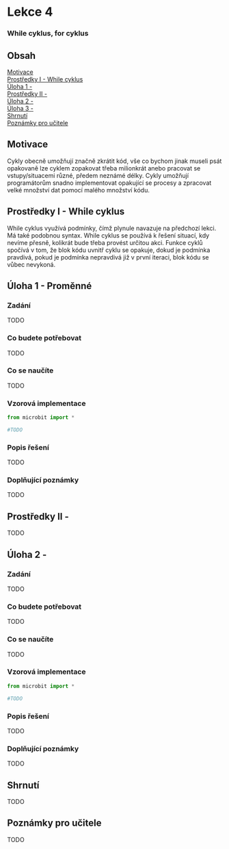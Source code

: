 # Lekce 4
### While cyklus, for cyklus

## Obsah
[Motivace](#motivace)  
[Prostředky I - While cyklus](#resources1)  
[Úloha 1 - ](#assignment1)  
[Prostředky II - ](#resources2)  
[Úloha 2 - ](#assignment2)  
[Úloha 3 - ](#assignment3)  
[Shrnutí](#conclusion)  
[Poznámky pro učitele](#pozn)  

## Motivace <a name="motivace"/>
Cykly obecně umožňují značně zkrátit kód, vše co bychom jinak museli psát opakovaně lze cyklem zopakovat třeba milionkrát anebo pracovat se vstupy/situacemi různé, předem neznámé délky. Cykly umožňují programátorům snadno implementovat opakující se procesy a zpracovat velké množství dat pomocí malého množství kódu.
## Prostředky I - While cyklus <a name="resources1"/>
While cyklus využívá podmínky, čímž plynule navazuje na předchozí lekci. Má také podobnou syntax. While cyklus se používá k řešení situací, kdy nevíme přesně, kolikrát bude třeba provést určitou akci. Funkce cyklů spočívá v tom, že blok kódu uvnitř cyklu se opakuje, dokud je podmínka pravdivá, pokud je podmínka nepravdivá již v první iteraci, blok kódu se vůbec nevykoná. 
## Úloha 1 - Proměnné <a name="assignment1"/>
### Zadání
TODO
### Co budete potřebovat
TODO
### Co se naučíte
TODO
### Vzorová implementace
```python
from microbit import * 

#TODO
```

### Popis řešení
TODO
### Doplňující poznámky 
TODO
## Prostředky II -  <a name="resources2"/>
TODO
## Úloha 2 - <a name="assignment3"/>
### Zadání
TODO
### Co budete potřebovat
TODO
### Co se naučíte
TODO
### Vzorová implementace
```python
from microbit import * 

#TODO
```

### Popis řešení
TODO
### Doplňující poznámky 
TODO
## Shrnutí <a name="conclusion"/>
TODO
## Poznámky pro učitele <a name="pozn"/>
TODO

